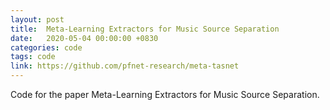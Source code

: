 ```yaml
---
layout: post
title:  Meta-Learning Extractors for Music Source Separation
date:   2020-05-04 00:00:00 +0830
categories: code
tags: code
link: https://github.com/pfnet-research/meta-tasnet
---
```


Code for the paper Meta-Learning Extractors for Music Source Separation.